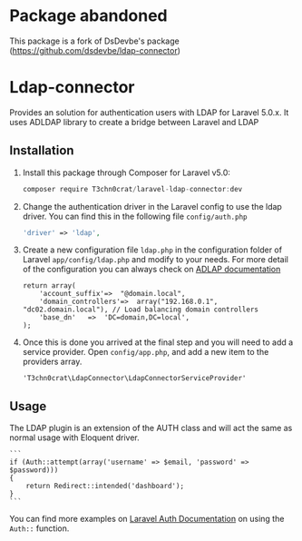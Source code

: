 # Package abandoned
This package is a fork of DsDevbe's package (https://github.com/dsdevbe/ldap-connector)

# Ldap-connector
Provides an solution for authentication users with LDAP for Laravel 5.0.x. It uses ADLDAP library to create a bridge between Laravel and LDAP

## Installation
1. Install this package through Composer for Laravel v5.0:
    ```js
    composer require T3chn0crat/laravel-ldap-connector:dev
    ```

1. Change the authentication driver in the Laravel config to use the ldap driver. You can find this in the following file `config/auth.php`

    ```php
    'driver' => 'ldap',
    ```
1. Create a new configuration file `ldap.php` in the configuration folder of Laravel `app/config/ldap.php` and modify to your needs. For more detail of the configuration you can always check on [ADLAP documentation](http://adldap.sourceforge.net/wiki/doku.php?id=documentation_configuration)
    
    ```
    return array(
    	'account_suffix'=>  "@domain.local",
    	'domain_controllers'=>  array("192.168.0.1", "dc02.domain.local"), // Load balancing domain controllers
    	'base_dn'   =>  'DC=domain,DC=local',
    );
    ```
1. Once this is done you arrived at the final step and you will need to add a service provider. Open `config/app.php`, and add a new item to the providers array.
	
	```
	'T3chn0crat\LdapConnector\LdapConnectorServiceProvider'
	```

## Usage
The LDAP plugin is an extension of the AUTH class and will act the same as normal usage with Eloquent driver.
    
    ```
    if (Auth::attempt(array('username' => $email, 'password' => $password)))
    {
        return Redirect::intended('dashboard');
    }
    ```

You can find more examples on [Laravel Auth Documentation](http://laravel.com/docs/master/authentication) on using the `Auth::` function.
